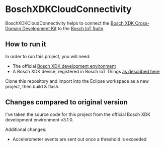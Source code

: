 # BoschXDKCloudConnectivity

BoschXDKCloudConnectivity helps to connect the [Bosch XDK Cross-Domain Development Kit](http://xdk.io) to the [Bosch IoT Suite](https://www.bosch-iot-suite.com). 

## How to run it

In order to run this project, you will need:

- The official [Bosch XDK development environment](https://xdk.bosch-connectivity.com/software-downloads)
- A Bosch XDK device, registered in Bosch IoT Things [as described here](http://xdk.io/cloud)

Clone this repository and import into the Eclipse workspace as a new project, then build & flash.

## Changes compared to original version

I've taken the source code for this project from the official Bosch XDK development environment v3.1.0. 

Additional changes:
- Accelerometer events are sent out once a threshold is exceeded


